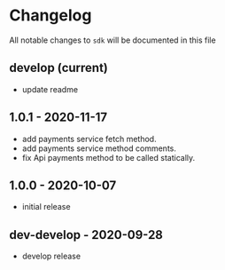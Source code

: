 # Changelog

All notable changes to `sdk` will be documented in this file

## develop (current)

- update readme

## 1.0.1 - 2020-11-17

- add payments service fetch method.
- add payments service method comments.
- fix Api payments method to be called statically.

## 1.0.0 - 2020-10-07

- initial release

## dev-develop - 2020-09-28

- develop release

